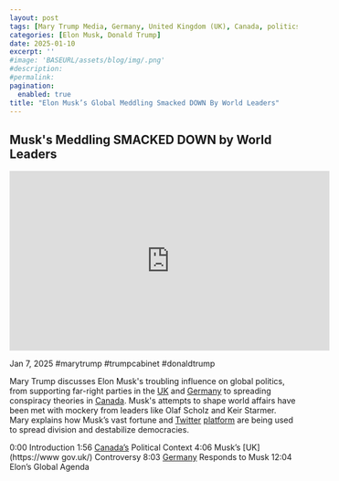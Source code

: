 ```yaml
---
layout: post
tags: [Mary Trump Media, Germany, United Kingdom (UK), Canada, politics]
categories: [Elon Musk, Donald Trump]
date: 2025-01-10
excerpt: ''
#image: 'BASEURL/assets/blog/img/.png'
#description:
#permalink:
pagination: 
  enabled: true
title: "Elon Musk’s Global Meddling Smacked DOWN By World Leaders"
---
```



## Musk's Meddling SMACKED DOWN by World Leaders

<iframe width="560" height="315" src="https://www.youtube.com/embed/sUERMhbpyQI?si=qGIdyraqEJG2oHSc" title="YouTube video player" frameborder="0" allow="accelerometer; autoplay; clipboard-write; encrypted-media; gyroscope; picture-in-picture; web-share" referrerpolicy="strict-origin-when-cross-origin" allowfullscreen></iframe>

Jan 7, 2025  #marytrump #trumpcabinet #donaldtrump

Mary Trump discusses Elon Musk's troubling influence on global politics, from supporting far-right parties in the [UK](https://www.gov.uk/) and [Germany](https://www.bundesregierung.de/) to spreading conspiracy theories in [Canada](https://www.canada.ca/). Musk's attempts to shape world affairs have been met with mockery from leaders like Olaf Scholz and Keir Starmer. Mary explains how Musk’s vast fortune and [Twitter](https://x.com/) [platform](https://twitter.com/) are being used to spread division and destabilize democracies.

0:00 Introduction
1:56 [Canada’s](https://www.canada.ca/) Political Context
4:06 Musk’s [UK](https://www gov.uk/) Controversy
8:03 [Germany](https://www.bundesregierung.de/) Responds to Musk
12:04 Elon’s Global Agenda

